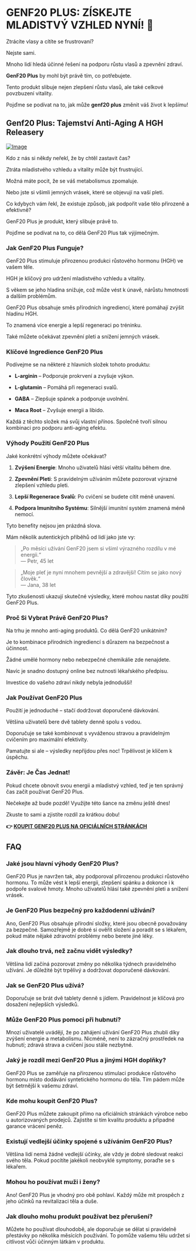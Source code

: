 # GENF20 PLUS: ZÍSKEJTE MLADISTVÝ VZHLED NYNÍ! 🌟

Ztrácíte vlasy a cítíte se frustrovaní? 

Nejste sami. 

Mnoho lidí hledá účinné řešení na podporu růstu vlasů a zpevnění zdraví.

**GenF20 Plus** by mohl být právě tím, co potřebujete.

Tento produkt slibuje nejen zlepšení růstu vlasů, ale také celkové povzbuzení vitality. 

Pojďme se podívat na to, jak může **genf20 plus** změnit váš život k lepšímu!

## Genf20 Plus: Tajemství Anti-Aging A HGH Releasery

[![Image](https://www2.sellhealth.com/2/genf20_plus_icon-275x200.jpg)](https://gchaffi.com/RyTjekaE)

Kdo z nás si někdy neřekl, že by chtěl zastavit čas? 

Ztráta mladistvého vzhledu a vitality může být frustrující. 

Možná máte pocit, že se váš metabolismus zpomaluje. 

Nebo jste si všimli jemných vrásek, které se objevují na vaší pleti.

Co kdybych vám řekl, že existuje způsob, jak podpořit vaše tělo přirozeně a efektivně? 

GenF20 Plus je produkt, který slibuje právě to. 

Pojďme se podívat na to, co dělá GenF20 Plus tak výjimečným.

### Jak GenF20 Plus Funguje?

GenF20 Plus stimuluje přirozenou produkci růstového hormonu (HGH) ve vašem těle.

HGH je klíčový pro udržení mladistvého vzhledu a vitality.

S věkem se jeho hladina snižuje, což může vést k únavě, nárůstu hmotnosti a dalším problémům.

GenF20 Plus obsahuje směs přírodních ingrediencí, které pomáhají zvýšit hladinu HGH.

To znamená více energie a lepší regeneraci po tréninku. 

Také můžete očekávat zpevnění pleti a snížení jemných vrásek.

### Klíčové Ingredience GenF20 Plus

Podívejme se na některé z hlavních složek tohoto produktu:

- **L-arginin** – Podporuje prokrvení a zvyšuje výkon.
  
- **L-glutamin** – Pomáhá při regeneraci svalů.
  
- **GABA** – Zlepšuje spánek a podporuje uvolnění.
  
- **Maca Root** – Zvyšuje energii a libido.

Každá z těchto složek má svůj vlastní přínos. Společně tvoří silnou kombinaci pro podporu anti-aging efektu.

### Výhody Použití GenF20 Plus

Jaké konkrétní výhody můžete očekávat?

1. **Zvýšení Energie**: Mnoho uživatelů hlásí větší vitalitu během dne.
   
2. **Zpevnění Pleti**: S pravidelným užíváním můžete pozorovat výrazné zlepšení vzhledu pleti.
   
3. **Lepší Regenerace Svalů**: Po cvičení se budete cítit méně unavení.
   
4. **Podpora Imunitního Systému**: Silnější imunitní systém znamená méně nemocí.

Tyto benefity nejsou jen prázdná slova. 

Mám několik autentických příběhů od lidí jako jste vy:

> „Po měsíci užívání GenF20 jsem si všiml výrazného rozdílu v mé energii.“  
> — Petr, 45 let

> „Moje pleť je nyní mnohem pevnější a zdravější! Cítím se jako nový člověk.“  
> — Jana, 38 let

Tyto zkušenosti ukazují skutečné výsledky, které mohou nastat díky použití GenF20 Plus.

### Proč Si Vybrat Právě GenF20 Plus?

Na trhu je mnoho anti-aging produktů. Co dělá GenF20 unikátním?

Je to kombinace přírodních ingrediencí s důrazem na bezpečnost a účinnost. 

Žádné umělé hormony nebo nebezpečné chemikálie zde nenajdete.

Navíc je snadno dostupný online bez nutnosti lékařského předpisu.

Investice do vašeho zdraví nikdy nebyla jednodušší!

### Jak Používat GenF20 Plus

Použití je jednoduché – stačí dodržovat doporučené dávkování. 

Většina uživatelů bere dvě tablety denně spolu s vodou. 

Doporučuje se také kombinovat s vyváženou stravou a pravidelným cvičením pro maximální efektivity.

Pamatujte si ale – výsledky nepřijdou přes noc! Trpělivost je klíčem k úspěchu.

### Závěr: Je Čas Jednat!

Pokud chcete obnovit svou energii a mladistvý vzhled, teď je ten správný čas začít používat GenF20 Plus.

Nečekejte až bude pozdě! Využijte této šance na změnu ještě dnes!

Zkuste to sami a zjistíte rozdíl za krátkou dobu!



**👉 [KOUPIT GENF20 PLUS NA OFICIÁLNÍCH STRÁNKÁCH](https://gchaffi.com/RyTjekaE)**

## FAQ

### Jaké jsou hlavní výhody GenF20 Plus?
GenF20 Plus je navržen tak, aby podporoval přirozenou produkci růstového hormonu. To může vést k lepší energii, zlepšení spánku a dokonce i k podpoře svalové hmoty. Mnoho uživatelů hlásí také zpevnění pleti a snížení vrásek.

### Je GenF20 Plus bezpečný pro každodenní užívání?
Ano, GenF20 Plus obsahuje přírodní složky, které jsou obecně považovány za bezpečné. Samozřejmě je dobré si ověřit složení a poradit se s lékařem, pokud máte nějaké zdravotní problémy nebo berete jiné léky.

### Jak dlouho trvá, než začnu vidět výsledky?
Většina lidí začíná pozorovat změny po několika týdnech pravidelného užívání. Je důležité být trpělivý a dodržovat doporučené dávkování.

### Jak se GenF20 Plus užívá?
Doporučuje se brát dvě tablety denně s jídlem. Pravidelnost je klíčová pro dosažení nejlepších výsledků.

### Může GenF20 Plus pomoci při hubnutí?
Mnozí uživatelé uvádějí, že po zahájení užívání GenF20 Plus zhubli díky zvýšení energie a metabolismu. Nicméně, není to zázračný prostředek na hubnutí; zdravá strava a cvičení jsou stále nezbytné.

### Jaký je rozdíl mezi GenF20 Plus a jinými HGH doplňky?
GenF20 Plus se zaměřuje na přirozenou stimulaci produkce růstového hormonu místo dodávání syntetického hormonu do těla. Tím pádem může být šetrnější k vašemu zdraví.

### Kde mohu koupit GenF20 Plus?
GenF20 Plus můžete zakoupit přímo na oficiálních stránkách výrobce nebo u autorizovaných prodejců. Zajistíte si tím kvalitu produktu a případné garance vrácení peněz.

### Existují vedlejší účinky spojené s užíváním GenF20 Plus?
Většina lidí nemá žádné vedlejší účinky, ale vždy je dobré sledovat reakci svého těla. Pokud pocítíte jakékoli neobvyklé symptomy, poraďte se s lékařem.

### Mohou ho používat muži i ženy?
Ano! GenF20 Plus je vhodný pro obě pohlaví. Každý může mít prospěch z jeho účinků na revitalizaci těla a duše.

### Jak dlouho mohu produkt používat bez přerušení? 
Můžete ho používat dlouhodobě, ale doporučuje se dělat si pravidelně přestávky po několika měsících používání. To pomůže vašemu tělu udržet si citlivost vůči účinným látkám v produktu.